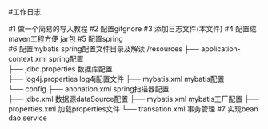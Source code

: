 #工作日志

#1 做一个简易的导入教程
#2 配置gitgnore
#3 添加日志文件(本文件)
#4 配置成maven工程方便  jar包
#5  配置spring	
#6 配置mybatis
	spring配置文件目录及解读
	/resources
		├──	 application-context.xml spring配置	
		├──	 jdbc.properties			数据库配置	
		├──	 log4j.properties			log4j配置文件
		├── mybatis.xml					mybatis配置	
		└── config
				├──	 anonation.xml	   spring扫描器配置  		
				├──	 jdbc.xml				数据源dataSource配置
				├──	 mybatis.xml			mybatis工厂配置
				├──	 properties.xml	         加载properties文件
				└── transation.xml		事务管理
#7 实现bean dao service
